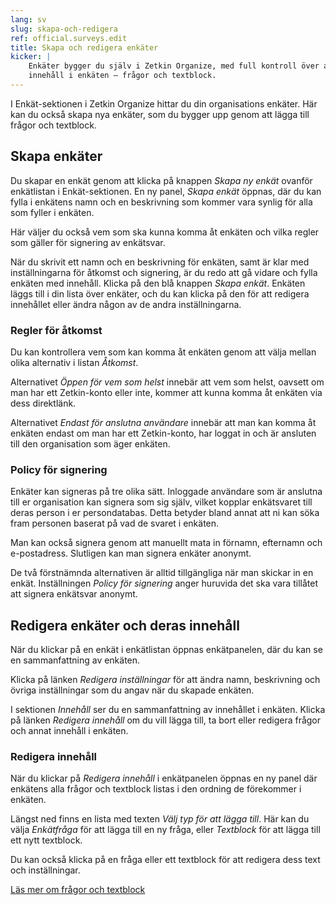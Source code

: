 ```yaml
---
lang: sv
slug: skapa-och-redigera
ref: official.surveys.edit
title: Skapa och redigera enkäter
kicker: |
    Enkäter bygger du själv i Zetkin Organize, med full kontroll över allt
    innehåll i enkäten – frågor och textblock.
---
```


I Enkät-sektionen i Zetkin Organize hittar du din organisations enkäter. Här
kan du också skapa nya enkäter, som du bygger upp genom att lägga till frågor
och textblock.

## Skapa enkäter
Du skapar en enkät genom att klicka på knappen _Skapa ny enkät_ ovanför
enkätlistan i Enkät-sektionen. En ny panel, _Skapa enkät_ öppnas, där du kan
fylla i enkätens namn och en beskrivning som kommer vara synlig för alla som
fyller i enkäten.

Här väljer du också vem som ska kunna komma åt enkäten och vilka regler som
gäller för signering av enkätsvar.

När du skrivit ett namn och en beskrivning för enkäten, samt är klar med
inställningarna för åtkomst och signering, är du redo att gå vidare och fylla
enkäten med innehåll. Klicka på den blå knappen _Skapa enkät_. Enkäten läggs
till i din lista över enkäter, och du kan klicka på den för att redigera
innehållet eller ändra någon av de andra inställningarna.

### Regler för åtkomst
Du kan kontrollera vem som kan komma åt enkäten genom att välja mellan olika
alternativ i listan _Åtkomst_.

Alternativet _Öppen för vem som helst_ innebär att vem som helst, oavsett om man
har ett Zetkin-konto eller inte, kommer att kunna komma åt enkäten via dess
direktlänk.

Alternativet _Endast för anslutna användare_ innebär att man kan komma åt
enkäten endast om man har ett Zetkin-konto, har loggat in och är ansluten till
den organisation som äger enkäten.

### Policy för signering
Enkäter kan signeras på tre olika sätt. Inloggade användare som är anslutna till
er organisation kan signera som sig själv, vilket kopplar enkätsvaret till deras
person i er persondatabas. Detta betyder bland annat att ni kan söka fram
personen baserat på vad de svaret i enkäten.

Man kan också signera genom att manuellt mata in förnamn, efternamn och
e-postadress. Slutligen kan man signera enkäter anonymt.

De två förstnämnda alternativen är alltid tillgängliga när man skickar in en
enkät. Inställningen _Policy för signering_ anger huruvida det ska vara tillåtet
att signera enkätsvar anonymt.

## Redigera enkäter och deras innehåll
När du klickar på en enkät i enkätlistan öppnas enkätpanelen, där du kan se en
sammanfattning av enkäten.

Klicka på länken _Redigera inställningar_ för att ändra namn, beskrivning och
övriga inställningar som du angav när du skapade enkäten.

I sektionen _Innehåll_ ser du en sammanfattning av innehållet i enkäten. Klicka
på länken _Redigera innehåll_ om du vill lägga till, ta bort eller redigera
frågor och annat innehåll i enkäten.

### Redigera innehåll
När du klickar på _Redigera innehåll_ i enkätpanelen öppnas en ny panel där
enkätens alla frågor och textblock listas i den ordning de förekommer i enkäten.

Längst ned finns en lista med texten _Välj typ för att lägga till_. Här kan du
välja _Enkätfråga_ för att lägga till en ny fråga, eller _Textblock_ för att
lägga till ett nytt textblock.

Du kan också klicka på en fråga eller ett textblock för att redigera dess text
och inställningar.

[Läs mer om frågor och textblock](../innehall)
